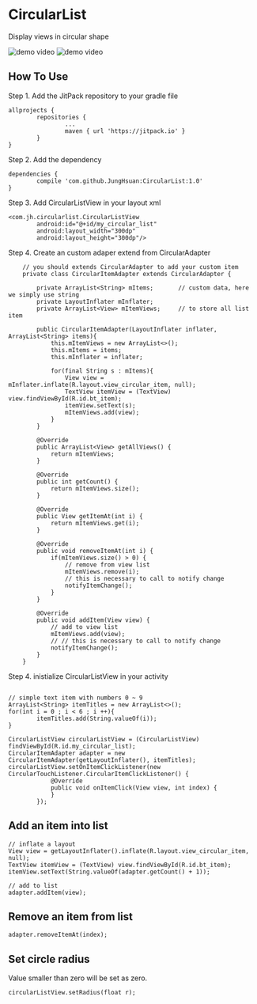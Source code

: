 # CircularList

Display views in circular shape

![demo video](https://raw.githubusercontent.com/JungHsuan/CircularList/master/screenShot/ezgif-1-c709720d20.gif)
![demo video](https://raw.githubusercontent.com/JungHsuan/CircularList/master/screenShot/ezgif-1-f4c73d896d_radius.gif)


## How To Use
Step 1. Add the JitPack repository to your gradle file
```shell
allprojects {
        repositories {
                ...
                maven { url 'https://jitpack.io' }
        }
}
```
Step 2. Add the dependency
```shell
dependencies {
        compile 'com.github.JungHsuan:CircularList:1.0'
}
```

Step 3. Add CircularListView in your layout xml
```shell
<com.jh.circularlist.CircularListView
        android:id="@+id/my_circular_list"
        android:layout_width="300dp"
        android:layout_height="300dp"/>
```

Step 4. Create an custom adaper extend from CircularAdapter
```shell
    // you should extends CircularAdapter to add your custom item
    private class CircularItemAdapter extends CircularAdapter {

        private ArrayList<String> mItems;       // custom data, here we simply use string
        private LayoutInflater mInflater;       
        private ArrayList<View> mItemViews;     // to store all list item 

        public CircularItemAdapter(LayoutInflater inflater, ArrayList<String> items){
            this.mItemViews = new ArrayList<>();
            this.mItems = items;
            this.mInflater = inflater;

            for(final String s : mItems){
                View view = mInflater.inflate(R.layout.view_circular_item, null);
                TextView itemView = (TextView) view.findViewById(R.id.bt_item);
                itemView.setText(s);
                mItemViews.add(view);
            }
        }

        @Override
        public ArrayList<View> getAllViews() {
            return mItemViews;
        }

        @Override
        public int getCount() {
            return mItemViews.size();
        }

        @Override
        public View getItemAt(int i) {
            return mItemViews.get(i);
        }

        @Override
        public void removeItemAt(int i) {
            if(mItemViews.size() > 0) {
                // remove from view list
                mItemViews.remove(i);
                // this is necessary to call to notify change
                notifyItemChange(); 
            }
        }

        @Override
        public void addItem(View view) {
            // add to view list
            mItemViews.add(view);
            // // this is necessary to call to notify change
            notifyItemChange();
        }
    }
```


Step 4. inistialize CircularListView in your activity
```shell

// simple text item with numbers 0 ~ 9
ArrayList<String> itemTitles = new ArrayList<>();
for(int i = 0 ; i < 6 ; i ++){
        itemTitles.add(String.valueOf(i));
}

CircularListView circularListView = (CircularListView) findViewById(R.id.my_circular_list);
CircularItemAdapter adapter = new CircularItemAdapter(getLayoutInflater(), itemTitles);
circularListView.setOnItemClickListener(new CircularTouchListener.CircularItemClickListener() {
            @Override
            public void onItemClick(View view, int index) {
            }
        });
```

## Add an item into list
```shell
// inflate a layout
View view = getLayoutInflater().inflate(R.layout.view_circular_item, null);
TextView itemView = (TextView) view.findViewById(R.id.bt_item);
itemView.setText(String.valueOf(adapter.getCount() + 1));

// add to list
adapter.addItem(view);
```

## Remove an item from list
```shell
adapter.removeItemAt(index);
```

## Set circle radius
Value smaller than zero will be set as zero.
```shell
circularListView.setRadius(float r);
```



